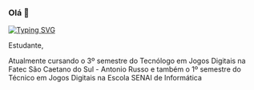 ### Olá 👋

<a href="https://git.io/typing-svg"><img src="https://readme-typing-svg.demolab.com?font=Fira+Code&weight=500&pause=1000&color=C51F15&random=false&width=435&lines=Meu+nome+%C3%A9+Lucas.;Boas+vindas+ao+meu+perfil!!!" alt="Typing SVG" /></a>

<div>
  <p>Estudante,</p>
  <p>Atualmente cursando o 3º semestre do Tecnólogo em Jogos Digitais na Fatec São Caetano do Sul - Antonio Russo e também o 1º semestre do Técnico em Jogos Digitais na Escola SENAI de Informática</p>
</div>
